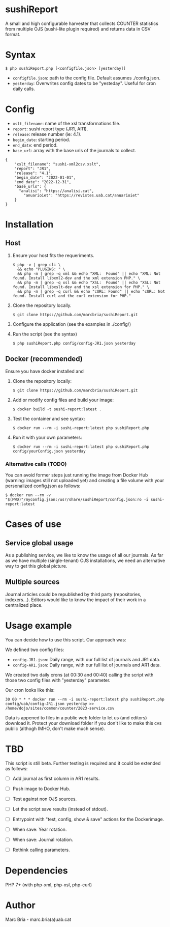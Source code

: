 # sushiReport
A small and high configurable harvester that collects COUNTER statistics from multiple OJS (sushi-lite plugin required) and returns data in CSV format.

# Syntax
```
$ php sushiReport.php [<configfile.json> [yesterday]]
```

- ```configfile.json```: path to the config file. Default assumes ./config.json.
- ```yesterday```: Overwrites config dates to be "yesteday". Useful for cron daily calls.


# Config 

- ```xslt_filename```: name of the xsl transformations file.
- ```report```: sushi report type (JR1, AR1).
- ```release```: release number (ie: 4.1).
- ```begin_date```: starting period.
- ```end_date```: end period.
- ```base_url```: array with the base urls of the journals to collect.

```
{
    "xslt_filename": "sushi-xml2csv.xslt",
    "report": "JR1",
    "release": "4.1",
    "begin_date": "2022-01-01",
    "end_date": "2022-12-31",
    "base_urls": {
      "analisi": "https://analisi.cat",
	    "anuarioiet": "https://revistes.uab.cat/anuarioiet"
    }
}
```

# Installation

## Host 

1. Ensure your host fits the requeriments.

   ```
   $ php -v | grep cli \
     && echo "PLUGINS: " \
     && php -m | grep -q xml && echo "XML:  Found" || echo "XML: Not found. Install libxml2-dev and the xml extension PHP." \
     && php -m | grep -q xsl && echo "XSL:  Found" || echo "XSL: Not found. Install libxslt-dev and the xsl extension for PHP." \
     && php -m | grep -q curl && echo "cURL: Found" || echo "cURL: Not found. Install curl and the curl extension for PHP." 
   ```

2. Clone the repository locally.
   ```
   $ git clone https://github.com/marcbria/sushiReport.git
   ```

3. Configure the application (see the examples in ./config/)

4. Run the script (see the syntax)
   ```
   $ php sushiReport.php config/config-JR1.json yesterday
   ```


## Docker (recommended)

Ensure you have docker installed and 

1. Clone the repository locally:
   ```
   $ git clone https://github.com/marcbria/sushiReport.git
   ```

2. Add or modify config files and build your image:

   ```
   $ docker build -t sushi-report:latest .
   ```

3. Test the container and see syntax:

   ```
   $ docker run --rm -i sushi-report:latest php sushiReport.php
   ```

4. Run it with your own parameters:

   ```
   $ docker run --rm -i sushi-report:latest php sushiReport.php config/yourConfig.json yesterday
   ```

### Alternative calls (TODO)

You can avoid former steps just running the image from Docker Hub (warning: images still not uploaded yet)
and creating a file volume with your personalized config.json as follows:

```
$ docker run --rm -v "$(PWD)"/myconfig.json:/usr/share/sushiReport/config.json:ro -i sushi-report:latest
```


# Cases of use

## Service global usage

As a publishing service, we like to know the usage of all our journals. 
As far as we have multiple (single-tenant) OJS installations, we need
an alternative way to get this global picture.

## Multiple sources

Journal articles could be republished by third party (repositories, indexers...).
Editors would like to know the impact of their work in a centralized place.


# Usage example

You can decide how to use this script. Our approach was:

We defined two config files:
- ```config-JR1.json```: Daily range, with our full list of journals and JR1 data.
- ```config-AR1.json```: Daily range, with our full list of journals and AR1 data.

We created two daily crons (at 00:30 and 00:40) calling the script with those
two config files with "yesterday" parameter.

Our cron looks like this:

```
30 00 * * * docker run --rm -i sushi-report:latest php sushiReport.php config/uab/config-JR1.json yesterday >> /home/dojo/sites/common/counter/2023-service.csv
```

Data is appened to files in a public web folder to let us (and editors) download it.
Protect your download folder if you don't like to make this cvs public (althogh IMHO, don't make much sense).


# TBD

This script is still beta. Further testing is required and it could be extended as follows:

- [ ] Add journal as first column in AR1 results.
- [ ] Push image to Docker Hub.
- [ ] Test against non OJS sources.
- [ ] Let the script save results (instead of stdout).
- [ ] Entrypoint with "test, config, show & save" actions for the Dockerimage.
- [ ] When save: Year rotation.
- [ ] When save: Journal rotation.
- [ ] Rethink calling parameters.


# Dependencies
PHP 7+ (with php-xml, php-xsl, php-curl)

# Author
Marc Bria - marc.bria(a)uab.cat

